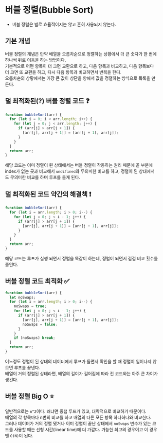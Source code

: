 # 버블 정렬(Bubble Sort)

- 버블 정렬은 별로 효율적이지는 않고 흔히 사용되지 않는다.

## 기본 개념

버블 정렬의 개념은 만약 배열을 오름차순으로 정렬하는 상황에서 더 큰 숫자가 한 번에 하나씩 뒤로 이동을 하는 방법이다.</br>
기본적으로 어떤 항목이 더 크면 교환으로 하고, 다음 항목과 비교하고, 다음 항목보다 더 크면 또 교환을 하고, 다시 다음 항목과 비교하면서 반복을 한다.</br>
오름차순의 상황에서는 가장 큰 값이 상단을 향해서 값을 정렬하는 방식으로 목록을 만든다.

## 덜 최적화된(?) 버블 정렬 코드 ❓

```javascript
function bubbleSort(arr) {
  for (let i = 0; i < arr.length; i++) {
    for (let j = 0; j < arr.length; j++) {
      if (arr[j] > arr[j + 1]) {
        [arr[j], arr[j + 1]] = [arr[j + 1], arr[j]];
      }
    }
  }
  return arr;
}
```

해당 코드는 이미 정렬이 된 상태에서는 버블 정렬이 작동하는 원리 때문에 끝 부분에 index가 없는 곳과 비교해서 <code>undifined</code>와 무의미한 비교를 하고, 정렬이 된 상태에서도 무의미한 비교를 하며 루프를 돌게 된다.

## 덜 최적화된 코드 약간의 해결책 ❗

```javascript
function bubbleSort(arr) {
  for (let i = arr.length; i > 0; i--) {
    for (let j = 0; j < i - 1; j++) {
      if (arr[j] > arr[j + 1]) {
        [arr[j], arr[j + 1]] = [arr[j + 1], arr[j]];
      }
    }
  }
  return arr;
}
```

해당 코드는 루프가 실행 되면서 정렬을 똑같이 하는데, 정렬이 되면서 점점 비교 횟수를 줄인다.

## 버블 정렬 코드 최적화 ✅

```javascript
function bubbleSort(arr) {
  let noSwaps;
  for (let i = arr.length; i > 0; i--) {
    noSwaps = true;
    for (let j = 0; j < i - 1; j++) {
      if (arr[j] > arr[j + 1]) {
        [arr[j], arr[j + 1]] = [arr[j + 1], arr[j]];
        noSwaps = false;
      }
    }
    if (noSwaps) break;
  }
  return arr;
}
```

어느정도 정렬이 된 상태의 데이터에서 루프가 돌면서 확인을 할 때 정렬이 일어나지 않으면 루프를 끝낸다.</br>
배열이 거의 정렬된 상테라면, 배열의 길이가 길어짐에 따라 전 코드와는 아주 큰 차이가 생긴다.

## 버블 정렬 Big O ⭐

일반적으로는 <code>n^2</code>이다. 왜냐면 중첩 루프가 있고, 대략적으로 비교하기 때문이다.</br>
배열의 각 항목마다 n번의 비교를 하고 배열의 다른 모든 항목 하나하나와 비교한다.</br>
그러나 데이터가 거의 정렬 됐거나 이미 정렬이 끝난 상태에서 <code>noSwaps</code> 변수가 있는 코드를 사용할 때는 선형 시간(linear time)에 더 가깝다. 가능한 최고의 경우이고 이 경우엔 <code>O(N)</code>이 된다.
